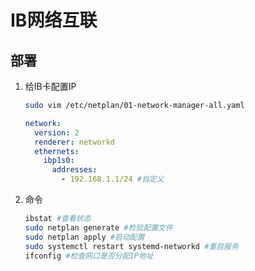 # **IB网络互联**

## 部署

1. 给IB卡配置IP

   ```bash
   sudo vim /etc/netplan/01-network-manager-all.yaml
   ```

   ```yaml
   network:
     version: 2
     renderer: networkd
     ethernets:
       ibp1s0:
         addresses:
           - 192.168.1.1/24 #自定义
   ```

2. 命令

   ```bash
   ibstat #查看状态
   sudo netplan generate #检验配置文件
   sudo netplan apply #启动配置
   sudo systemctl restart systemd-networkd #重启服务
   ifconfig #检查网口是否分配IP地址
   ```

   
